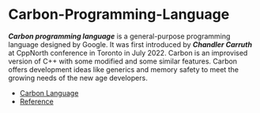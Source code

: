 # Carbon-Programming-Language

***Carbon programming language*** is a general-purpose programming language designed by Google. It was first introduced by ***Chandler Carruth*** at CppNorth conference in Toronto in July 2022. Carbon is an improvised version of C++ with some modified and some similar features. Carbon offers development ideas like generics and memory safety to meet the growing needs of the new age developers.

- [Carbon Language](https://github.com/carbon-language/carbon-lang)
- [Reference](https://gist.github.com/bradtraversy/681eae47e8c2fc14fbfa9e3eac8dc3ca)
